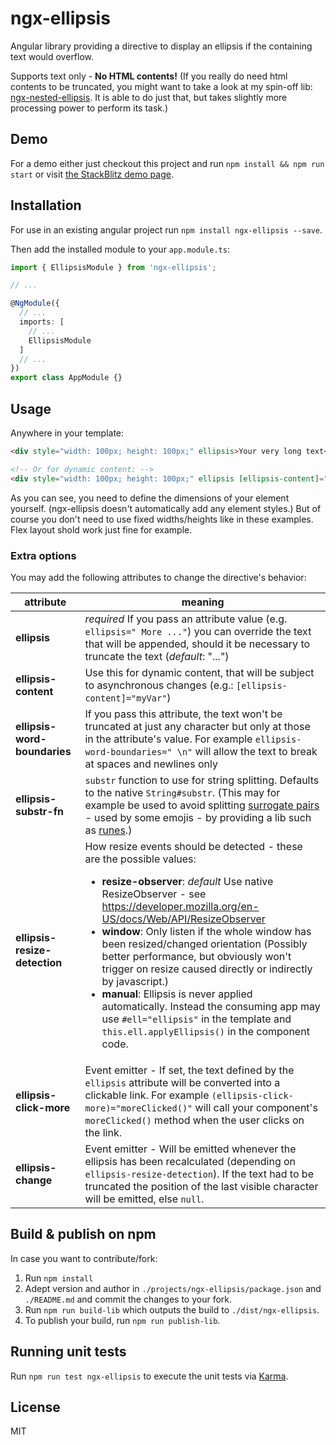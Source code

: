 # ngx-ellipsis

Angular library providing a directive to display an ellipsis if the containing text would overflow.

Supports text only - __No HTML contents!__ (If you really do need html contents to be truncated, you might want to take a look at my spin-off lib: [ngx-nested-ellipsis](https://github.com/lentschi/ngx-nested-ellipsis). It is able to do just that, but takes slightly more processing power to perform its task.)

## Demo

For a demo either just checkout this project and run `npm install && npm run start` or visit [the StackBlitz demo page](https://stackblitz.com/github/lentschi/ngx-ellipsis?file=src%2Fapp%2Fapp.component.html).

## Installation

For use in an existing angular project run `npm install ngx-ellipsis --save`.

Then add the installed module to your `app.module.ts`:

```typescript
import { EllipsisModule } from 'ngx-ellipsis';

// ...

@NgModule({
  // ...
  imports: [
    // ...
    EllipsisModule
  ]
  // ...
})
export class AppModule {}

```

## Usage

Anywhere in your template:

```html
<div style="width: 100px; height: 100px;" ellipsis>Your very long text</div>

<!-- Or for dynamic content: -->
<div style="width: 100px; height: 100px;" ellipsis [ellipsis-content]="yourDynamicContent"></div>
```

As you can see, you need to define the dimensions of your element yourself. (ngx-ellipsis doesn't automatically add any element styles.) But of course you don't need to use fixed widths/heights like in these examples. Flex layout shold work just fine for example.

### Extra options

You may add the following attributes to change the directive's behavior:

| attribute | meaning |
| ---- | ---- |
| __ellipsis__ | _required_ If you pass an attribute value (e.g. `ellipsis=" More ..."`) you can override the text that will be appended, should it be necessary to truncate the text (_default_: "...")|
| __ellipsis-content__ | Use this for dynamic content, that will be subject to asynchronous changes (e.g.: `[ellipsis-content]="myVar"`) |
| __ellipsis-word-boundaries__ | If you pass this attribute, the text won't be truncated at just any character but only at those in the attribute's value. For example `ellipsis-word-boundaries=" \n"` will allow the text to break at spaces and newlines only |
| __ellipsis-substr-fn__ | `substr` function to use for string splitting. Defaults to the native `String#substr`. (This may for example be used to avoid splitting [surrogate pairs](http://en.wikipedia.org/wiki/UTF-16) - used by some emojis - by providing a lib such as [runes](https://github.com/dotcypress/runes).) |
| __ellipsis-resize-detection__ | How resize events should be detected - these are the possible values: <ul><li>__resize-observer__: _default_ Use native ResizeObserver - see https://developer.mozilla.org/en-US/docs/Web/API/ResizeObserver</li><li>__window__: Only listen if the whole window has been resized/changed orientation (Possibly better performance, but obviously won't trigger on resize caused directly or indirectly by javascript.)</li><li>__manual__: Ellipsis is never applied automatically. Instead the consuming app may use `#ell="ellipsis"` in the template and `this.ell.applyEllipsis()` in the component code.</li></ul> |
| __ellipsis-click-more__ | Event emitter - If set, the text defined by the `ellipsis`  attribute will be converted into a clickable link. For example `(ellipsis-click-more)="moreClicked()"` will call your component's `moreClicked()` method when the user clicks on the link.|
| __ellipsis-change__ | Event emitter - Will be emitted whenever the ellipsis has been recalculated (depending on `ellipsis-resize-detection`). If the text had to be truncated the position of the last visible character will be emitted, else `null`.|

## Build & publish on npm

In case you want to contribute/fork:

1. Run `npm install`
1. Adept version and author in `./projects/ngx-ellipsis/package.json` and `./README.md` and commit the changes to your fork.
1. Run `npm run build-lib` which outputs the build to `./dist/ngx-ellipsis`.
1. To publish your build, run `npm run publish-lib`.


## Running unit tests

Run `npm run test ngx-ellipsis` to execute the unit tests via [Karma](https://karma-runner.github.io).

## License

MIT

